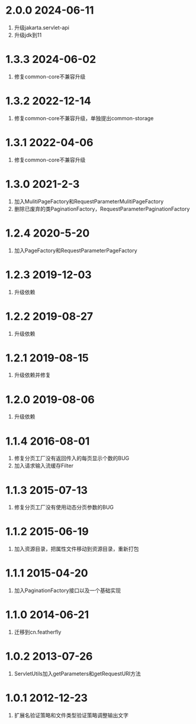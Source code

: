 # 2.0.0 2024-06-11
1. 升级jakarta.servlet-api
2. 升级jdk到11

# 1.3.3 2024-06-02
1. 修复common-core不兼容升级

# 1.3.2 2022-12-14
1. 修复common-core不兼容升级，单独提出common-storage

# 1.3.1 2022-04-06
1. 修复common-core不兼容升级

# 1.3.0 2021-2-3
1. 加入MulitiPageFactory和RequestParameterMulitiPageFactory
2. 删除已废弃的类PaginationFactory，RequestParameterPaginationFactory
   
# 1.2.4 2020-5-20
1. 加入PageFactory和RequestParameterPageFactory
   
# 1.2.3 2019-12-03
1. 升级依赖
   
# 1.2.2 2019-08-27
1. 升级依赖
   
# 1.2.1 2019-08-15 
1. 升级依赖并修复
   
# 1.2.0 2019-08-06
1. 升级依赖

# 1.1.4 2016-08-01
1. 修复分页工厂没有返回传入的每页显示个数的BUG
2. 加入请求输入流缓存Filter
   
# 1.1.3 2015-07-13 
1. 修复分页工厂没有使用动态分页参数的BUG
	
# 1.1.2 2015-06-19
1. 加入资源目录，把属性文件移动到资源目录，重新打包
	
# 1.1.1 2015-04-20
1. 加入PaginationFactory接口以及一个基础实现

# 1.1.0 2014-06-21
1. 迁移到cn.featherfly
	
# 1.0.2 2013-07-26
1. ServletUtils加入getParameters和getRequestURI方法

# 1.0.1 2012-12-23
1. 扩展名验证策略和文件类型验证策略调整输出文字